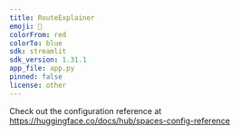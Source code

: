 ```yaml
---
title: RouteExplainer
emoji: 🚗
colorFrom: red
colorTo: blue
sdk: streamlit
sdk_version: 1.31.1
app_file: app.py
pinned: false
license: other 
---
```


Check out the configuration reference at https://huggingface.co/docs/hub/spaces-config-reference
